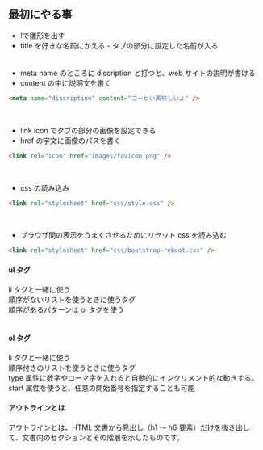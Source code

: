 ## 最初にやる事

-   !で雛形を出す
-   title を好きな名前にかえる - タブの部分に設定した名前が入る
    <br>  
    <br>
-   meta name のところに discription と打つと、web サイトの説明が書ける
-   content の中に説明文を書く

```html
<meta name="discription" content="コーヒい美味しいよ" />
```

<br>

-   link icon でタブの部分の画像を設定できる
-   href の宇文に画像のパスを書く

```html
<link rel="icon" href="images/favicon.png" />
```

<br>

-   css の読み込み

```html
<link rel="stylesheet" href="css/style.css" />
```

<br>

-   ブラウザ間の表示をうまくさせるためにリセット css を読み込む

```html
<link rel="stylesheet" href="css/bootstrap-reboot.css" />
```

#### ul タグ

li タグと一緒に使う  
順序がないリストを使うときに使うタグ  
順序があるパターンは ol タグを使う  
<br>

#### ol タグ

li タグと一緒に使う  
順序付きのリストを使うときに使うタグ  
type 属性に数字やローマ字を入れると自動的にインクリメント的な動きする。  
start 属性を使うと、任意の開始番号を指定することも可能

#### アウトラインとは

アウトラインとは、HTML 文書から見出し（h1 ～ h6 要素）だけを抜き出して、文書内のセクションとその階層を示したものです。
